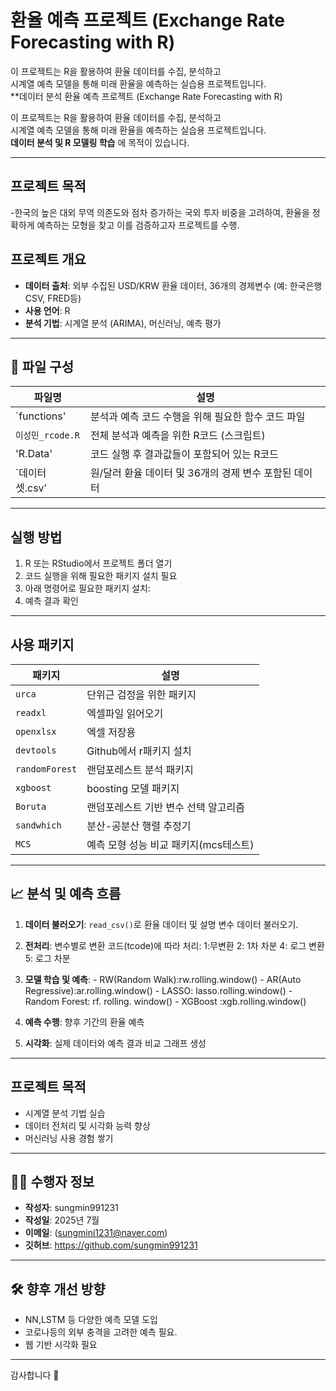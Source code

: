 # 환율 예측 프로젝트 (Exchange Rate Forecasting with R)

이 프로젝트는 R을 활용하여 환율 데이터를 수집, 분석하고  
시계열 예측 모델을 통해 미래 환율을 예측하는 실습용 프로젝트입니다.  
**데이터 분석 환율 예측 프로젝트 (Exchange Rate Forecasting with R)

이 프로젝트는 R을 활용하여 환율 데이터를 수집, 분석하고  
시계열 예측 모델을 통해 미래 환율을 예측하는 실습용 프로젝트입니다.  
**데이터 분석 및 R 모델링 학습** 에 목적이 있습니다.

---
## 프로젝트 목적
-한국의 높은 대외 무역 의존도와 점차 증가하는 국외 투자 비중을 고려하여,
환율을 정확하게 예측하는 모형을 찾고 이를 검증하고자 프로젝트를 수행.

## 프로젝트 개요

- **데이터 출처**: 외부 수집된 USD/KRW 환율 데이터, 36개의 경제변수 (예: 한국은행 CSV, FRED등)
- **사용 언어**: R
- **분석 기법**: 시계열 분석 (ARIMA), 머신러닝, 예측 평가

---

## 🧾 파일 구성

| 파일명               | 설명 |
|---------------------|------|
| `functions'         | 분석과 예측 코드 수행을 위해 필요한 함수 코드 파일 |
| `이성민_rcode.R`    | 전체 분석과 예측을 위한 R코드 (스크립트)|
| 'R.Data'            | 코드 실행 후 결과값들이 포함되어 있는 R코드 |
| `데이터 셋.csv'      |원/달러 환율 데이터 및 36개의 경제 변수 포함된 데이터 |

---

## 실행 방법

1. R 또는 RStudio에서 프로젝트 폴더 열기
2. 코드 실행을 위해 필요한 패키지 설치 필요
3. 아래 명령어로 필요한 패키지 설치:
4. 예측 결과 확인 

---

## 사용 패키지

| 패키지       | 설명 |
|-------------|------|
| `urca`      |단위근 검정을 위한 패키지 |
| `readxl`    |엑셀파일 읽어오기         |
| `openxlsx`  |엑셀 저장용               |
| `devtools`  |Github에서 r패키지 설치   |
| `randomForest`|랜덤포레스트 분석 패키지|
| `xgboost` |boosting 모델 패키지       |
| `Boruta` |랜덤포레스트 기반 변수 선택 알고리즘|
| `sandwhich` |분산-공분산 행렬 추정기 |
| `MCS` |예측 모형 성능 비교 패키지(mcs테스트)|

---

## 📈 분석 및 예측 흐름

1. **데이터 불러오기**: `read_csv()`로 환율 데이터 및 설명 변수 데이터 불러오기.
2. **전처리**: 변수별로 변환 코드(tcode)에 따라 처리: 1:무변환
                                                    2: 1차 차분
                                                    4: 로그 변환
                                                    5: 로그 차분
3. **모델 학습 및 예측**: - RW(Random Walk):rw.rolling.window()
                         - AR(Auto Regressive):ar.rolling.window()
                         - LASSO: lasso.rolling.window()
                         - Random Forest: rf. rolling. window()
                         - XGBoost :xgb.rolling.window()
   
4. **예측 수행**: 향후 기간의 환율 예측
6. **시각화**: 실제 데이터와 예측 결과 비교 그래프 생성

---

## 프로젝트 목적

- 시계열 분석 기법 실습
- 데이터 전처리 및 시각화 능력 향상
- 머신러닝 사용 경험 쌓기

---

## 🙋‍♂️ 수행자 정보

- **작성자**: sungmin991231  
- **작성일**: 2025년 7월  
- **이메일**: (sungmini1231@naver.com)  
- **깃허브**: https://github.com/sungmin991231

---

## 🛠 향후 개선 방향

- NN,LSTM 등 다양한 예측 모델 도입
- 코로나등의 외부 충격을 고려한 예측 필요.
- 웹 기반 시각화 필요

---

감사합니다 🙏
